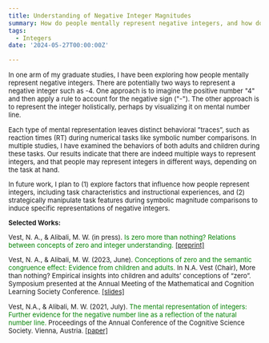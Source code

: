 ```yaml
---
title: Understanding of Negative Integer Magnitudes
summary: How do people mentally represent negative integers, and how do these representations influence their behavior during numerical tasks such as symbolic number comparisons?
tags:
  - Integers
date: '2024-05-27T00:00:00Z'

---
```

 <font size="-1"><p>In one arm of my graduate studies, I have been exploring how people mentally represent negative integers. There are potentially two ways to represent a negative integer such as -4. One approach is to imagine the positive number "4" and then apply a rule to account for the negative sign ("-"). The other approach is to represent the integer holistically, perhaps by visualizing it on mental number line.</p>
<p>Each type of mental representation leaves distinct behavioral ”traces”, such as reaction times (RT) during numerical tasks like symbolic number comparisons. In multiple studies, I have examined the behaviors of both adults and children during these tasks. Our results indicate that there are indeed multiple ways to represent integers, and that people may represent integers in different ways, depending on the task at hand.</p>
<p>In future work, I plan to (1) explore factors that influence how people represent integers, including task characteristics and instructional experiences, and (2) strategically manipulate task features during symbolic magnitude comparisons to induce specific representations of negative integers.</p>

<strong>Selected Works:</strong>

Vest, N. A., & Alibali, M. W. (in press). <span style="color:green">Is zero more than nothing? Relations between concepts of zero and integer understanding.</span> [[preprint]](https://osf.io/preprints/psyarxiv/49m27)

Vest, N. A., & Alibali, M. W. (2023, June). <span style="color:green">Conceptions of zero and the semantic congruence effect: Evidence from children and adults.</span> In N.A. Vest (Chair), More than nothing? Empirical insights into children and adults’ conceptions of “zero”. Symposium presented at the Annual Meeting of the Mathematical and Cognition Learning Society Conference. [[slides]](http://dx.doi.org/10.13140/RG.2.2.17772.99202)

Vest, N.A., & Alibali, M. W. (2021, July). <span style="color:green">The mental representation of integers: Further evidence for the negative number line as a reflection of the natural number line.</span> Proceedings of the Annual Conference of the Cognitive Science Society. Vienna, Austria. [[paper]](https://www.researchgate.net/publication/353343390_The_Mental_Representation_of_Integers_Further_Evidence_for_the_Negative_Number_Line_as_a_Reflection_of_the_Natural_Number_Line)
</font>